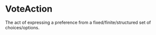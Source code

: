 # VoteAction

The act of expressing a preference from a fixed/finite/structured set of choices/options.
